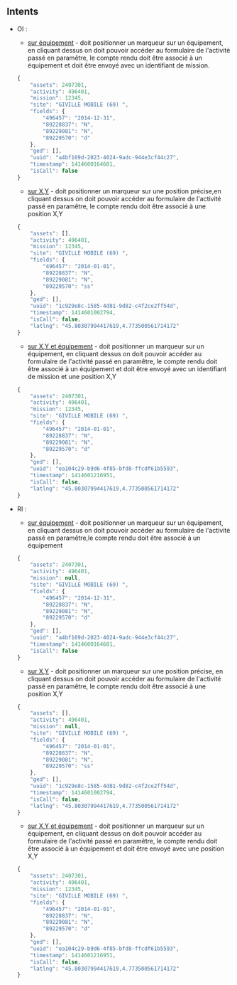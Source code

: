 Intents
-------

* OI :
    * [sur équipement](http://localhost:12345/#/intent/map?map_target=2407301&report_target=2407301&map_marker=true&report_activity=496401&map_activity=496401&map_zoom=18&report_mission=12345&report_url_redirect=https:%2F%2Fgoogle.fr) - doit positionner un marqueur sur un équipement, en cliquant dessus on doit pouvoir accéder au formulaire de l'activité passé en paramêtre, le compte rendu doit être associé à un équipement et doit être envoyé avec un identifiant de mission.
    ```javascript
    {
        "assets": 2407301,
        "activity": 496401,
        "mission": 12345,
        "site": "GIVILLE MOBILE (69) ",
        "fields": {
            "496457": "2014-12-31",
            "89228837": "N",
            "89229081": "N",
            "89229570": "d"
        },
        "ged": [],
        "uuid": "a4bf169d-2023-4024-9adc-944e3cf44c27",
        "timestamp": 1414600164681,
        "isCall": false
    }
    ```


    * [sur X,Y](http://localhost:12345/#/intent/map?map_target=45.80307994417619,4.773500561714172&report_target=45.80307994417619,4.773500561714172&map_marker=true&report_activity=496401&map_activity=496401&map_zoom=18&report_mission=12345&report_url_redirect=https:%2F%2Fgoogle.fr) - doit positionner un marqueur sur une position précise,en cliquant dessus on doit pouvoir accéder au formulaire de l'activité passé en paramêtre, le compte rendu doit être associé à une position X,Y
    ```javascript
    {
        "assets": [],
        "activity": 496401,
        "mission": 12345,
        "site": "GIVILLE MOBILE (69) ",
        "fields": {
            "496457": "2014-01-01",
            "89228837": "N",
            "89229081": "N",
            "89229570": "ss"
        },
        "ged": [],
        "uuid": "1c929e8c-1585-4d81-9d82-c4f2ce2ff54d",
        "timestamp": 1414601002794,
        "isCall": false,
        "latlng": "45.80307994417619,4.773500561714172"
    }
    ```


    * [sur X,Y et équipement](http://localhost:12345/#/intent/map?map_target=2407301%3B45.80307994417619,4.773500561714172&report_target=2407301%3B45.80307994417619,4.773500561714172&map_marker=true&report_activity=496401&map_activity=496401&map_zoom=18&report_mission=12345&report_url_redirect=https:%2F%2Fgoogle.fr) - doit positionner un marqueur sur un équipement, en cliquant dessus on doit pouvoir accéder au formulaire de l'activité passé en paramêtre, le compte rendu doit être associé à un équipement et doit être envoyé avec un identifiant de mission et une position X,Y
    ```javascript
    {
        "assets": 2407301,
        "activity": 496401,
        "mission": 12345,
        "site": "GIVILLE MOBILE (69) ",
        "fields": {
            "496457": "2014-01-01",
            "89228837": "N",
            "89229081": "N",
            "89229570": "d"
        },
        "ged": [],
        "uuid": "ea104c29-b9d6-4f85-bfd8-ffcdf61b5593",
        "timestamp": 1414601216951,
        "isCall": false,
        "latlng": "45.80307994417619,4.773500561714172"
    }
    ```


* RI :
    * [sur équipement](http://localhost:12345/#/intent/map?map_target=2407301&report_target=2407301&map_marker=true&report_activity=496401&map_activity=496401&map_zoom=18&report_url_redirect=https:%2F%2Fgoogle.fr) - doit positionner un marqueur sur un équipement, en cliquant dessus on doit pouvoir accéder au formulaire de l'activité passé en paramêtre,le compte rendu doit être associé à un équipement
    ```javascript
    {
        "assets": 2407301,
        "activity": 496401,
        "mission": null,
        "site": "GIVILLE MOBILE (69) ",
        "fields": {
            "496457": "2014-12-31",
            "89228837": "N",
            "89229081": "N",
            "89229570": "d"
        },
        "ged": [],
        "uuid": "a4bf169d-2023-4024-9adc-944e3cf44c27",
        "timestamp": 1414600164681,
        "isCall": false
    }
    ```


    * [sur X,Y](http://localhost:12345/#/intent/map?map_target=45.80307994417619,4.773500561714172&report_target=45.80307994417619,4.773500561714172&map_marker=true&report_activity=496401&map_activity=496401&map_zoom=18&report_url_redirect=https:%2F%2Fgoogle.fr) - doit positionner un marqueur sur une position précise, en cliquant dessus on doit pouvoir accéder au formulaire de l'activité passé en paramêtre, le compte rendu doit être associé à une position X,Y
    ```javascript
    {
        "assets": [],
        "activity": 496401,
        "mission": null,
        "site": "GIVILLE MOBILE (69) ",
        "fields": {
            "496457": "2014-01-01",
            "89228837": "N",
            "89229081": "N",
            "89229570": "ss"
        },
        "ged": [],
        "uuid": "1c929e8c-1585-4d81-9d82-c4f2ce2ff54d",
        "timestamp": 1414601002794,
        "isCall": false,
        "latlng": "45.80307994417619,4.773500561714172"
    }
    ```


    * [sur X,Y et équipement](http://localhost:12345/#/intent/map?map_target=2407301%3B45.80307994417619,4.773500561714172&report_target=2407301%3B45.80307994417619,4.773500561714172&map_marker=true&report_activity=496401&map_activity=496401&map_zoom=18&report_url_redirect=https:%2F%2Fgoogle.fr) - doit positionner un marqueur sur un équipement, en cliquant dessus on doit pouvoir accéder au formulaire de l'activité passé en paramêtre, le compte rendu doit être associé à un équipement et doit être envoyé avec une position X,Y
    ```javascript
    {
        "assets": 2407301,
        "activity": 496401,
        "mission": 12345,
        "site": "GIVILLE MOBILE (69) ",
        "fields": {
            "496457": "2014-01-01",
            "89228837": "N",
            "89229081": "N",
            "89229570": "d"
        },
        "ged": [],
        "uuid": "ea104c29-b9d6-4f85-bfd8-ffcdf61b5593",
        "timestamp": 1414601216951,
        "isCall": false,
        "latlng": "45.80307994417619,4.773500561714172"
    }
    ```

